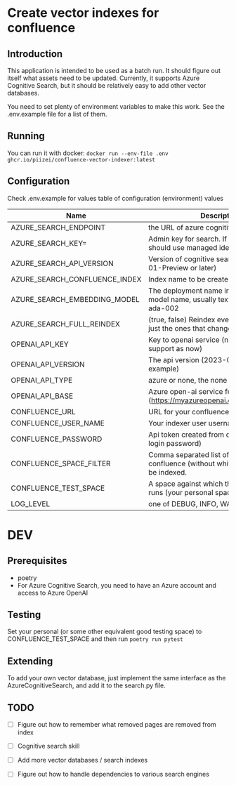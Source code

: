 # Create vector indexes for confluence
## Introduction
This application is intended to be used as a batch run. It should figure out itself what assets need to be updated.
Currently, it supports Azure Cognitive Search, but it should be relatively easy to add other vector databases.

You need to set plenty of environment variables to make this work. See the .env.example file for a list of them.

## Running
You can run it with docker:
`docker run --env-file .env ghcr.io/piizei/confluence-vector-indexer:latest`

## Configuration
Check .env.example for values
table of configuration (environment) values

| Name                          | Description                                                                              | Default                |
|-------------------------------|------------------------------------------------------------------------------------------|------------------------|
| AZURE_SEARCH_ENDPOINT         | the URL of azure cognitive search                                                        |                        |
| AZURE_SEARCH_KEY=             | Admin key for search. If not specified, should use managed identity.                     |                        |
| AZURE_SEARCH_API_VERSION      | Version of cognitive search api (2023-07-01-Preview or later)                            | 2023-07-01-Preview     |
| AZURE_SEARCH_CONFLUENCE_INDEX | Index name to be created for confluence.                                                 | confluence             |
| AZURE_SEARCH_EMBEDDING_MODEL  | The deployment name in Azure OpenAi or model name, usually text-embedding-ada-002        | text-embedding-ada-002 |
| AZURE_SEARCH_FULL_REINDEX     | (true, false) Reindex every page (normally just the ones that changed after last index)  | false                  |
| OPENAI_API_KEY                | Key to openai service (no managed identity support as now)                               |                        |
| OPENAI_API_VERSION            | The api version (2023-05-15 for example)                                                 |                        |
| OPENAI_API_TYPE               | azure or none, the none is not tested.                                                   |                        |
| OPENAI_API_BASE               | Azure open-ai service full url (https://myazureopenai.openai.azure.com/)                 |                        |
| CONFLUENCE_URL                | URL for your confluence cloud instance.                                                  |                        |
| CONFLUENCE_USER_NAME          | Your indexer user username                                                               |                        |
| CONFLUENCE_PASSWORD           | Api token created from confluence (not login password)                                   |                        |
| CONFLUENCE_SPACE_FILTER       | Comma separated list of Spaces in confluence (without whitespaces) that will be indexed. |                        |
| CONFLUENCE_TEST_SPACE         | A space against which the integration test runs (your personal space for example)        |                        |
| LOG_LEVEL                     | one of DEBUG, INFO, WARNING                                                              | WARNING                |


# DEV
## Prerequisites
- poetry
- For Azure Cognitive Search, you need to have an Azure account and access to Azure OpenAI

## Testing
Set your personal (or some other equivalent good testing space) to CONFLUENCE_TEST_SPACE and then run
`poetry run pytest`

## Extending
To add your own vector database, just implement the same interface as the AzureCognitiveSearch,
and add it to the search.py file.

## TODO
- [ ] Figure out how to remember what removed pages are removed from index
- [ ] Cognitive search skill
- [ ] Add more vector databases / search indexes
- [ ] Figure out how to handle dependencies to various search engines

